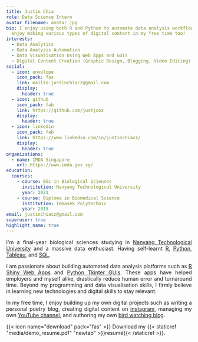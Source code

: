 ```yaml
---
title: Justin Chia
role: Data Science Intern
avatar_filename: avatar.jpg
bio: I enjoy using both R and Python to automate data analysis workflows. I
  enjoy making various types of digital content in my free time too!
interests:
  - Data Analytics
  - Data Analysis Automation
  - Data Visualisation Using Web Apps and GUIs
  - Digital Content Creation (Graphic Design, Blogging, Video Editing)
social:
  - icon: envelope
    icon_pack: fas
    link: mailto:justinchiacz@gmail.com
    display:
      header: true
  - icon: github
    icon_pack: fab
    link: https://github.com/justjooz
    display:
      header: true
  - icon: linkedin
    icon_pack: fab
    link: https://www.linkedin.com/in/justinchiacz/
    display:
      header: true
organizations:
  - name: IMDA Singapore
    url: https://www.imda.gov.sg/
education:
  courses:
    - course: BSc in Biological Sciences
      institution: Nanyang Technological University
      year: 2021
    - course: Diploma in Biomedical Science
      institution: Temasek Polytechnic
      year: 2015
email: justinchiacz@gmail.com
superuser: true
highlight_name: true
---
```

<div style="text-align: justify">

I'm a final-year biological sciences studying in [Nanyang Technological University](https://www.ntu.edu.sg/Pages/home.aspx) and a massive data enthusiast. Having self-learnt [R](https://www.r-project.org/), [Python](https://www.python.org/), [Tableau](https://www.tableau.com/), and [SQL](https://en.wikipedia.org/wiki/SQL). 

I am passionate about building automated data analysis platforms such as [R Shiny Web Apps](https://shiny.rstudio.com/) and [Python Tkinter GUIs](https://www.tutorialspoint.com/python/python_gui_programming.htm). These apps have helped employers and myself alike, drastically reduce human error and turnaround time. Beyond my programming and data visualisation skills, I firmly believe in learning new technologies and digital skills to stay relevant.

In my free time, I enjoy building up my own digital projects such as writing a personal poetry blog, creating digital content on [instagram](https://www.instagram.com/yonah.creative/), managing my own [YouTube channel](https://www.youtube.com/channel/UCzKKD9__L5ukboJLX-iUx_Q), and authoring my own [bird watching blog](https://www.birdingoutdoors.com).
</div>

{{< icon name="download" pack="fas" >}} Download my {{< staticref "media/demo_resume.pdf" "newtab" >}}resumé{{< /staticref >}}.

